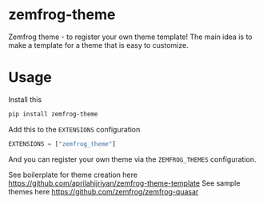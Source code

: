 # zemfrog-theme

Zemfrog theme - to register your own theme template!
The main idea is to make a template for a theme that is easy to customize.


# Usage

Install this

```sh
pip install zemfrog-theme
```

Add this to the `EXTENSIONS` configuration

```python
EXTENSIONS = ["zemfrog_theme"]
```

And you can register your own theme via the `ZEMFROG_THEMES` configuration.

See boilerplate for theme creation here https://github.com/aprilahijriyan/zemfrog-theme-template
See sample themes here https://github.com/zemfrog/zemfrog-quasar
